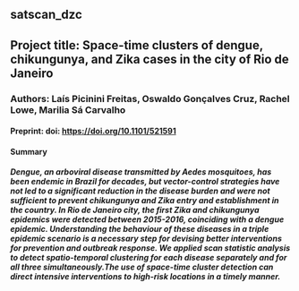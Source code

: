 ## satscan_dzc

## Project title: Space-time clusters of dengue, chikungunya, and Zika cases in the city of Rio de Janeiro
### Authors: Laís Picinini Freitas, Oswaldo Gonçalves Cruz, Rachel Lowe, Marilia Sá Carvalho
#### Preprint: doi: https://doi.org/10.1101/521591

#### Summary
#####  Dengue, an arboviral disease transmitted by Aedes mosquitoes, has been endemic in Brazil for decades, but vector-control strategies have not led to a significant reduction in the disease burden and were not sufficient to prevent chikungunya and Zika entry and establishment in the country. In Rio de Janeiro city, the first Zika and chikungunya epidemics were detected between 2015-2016, coinciding with a dengue epidemic. Understanding the behaviour of these diseases in a triple epidemic scenario is a necessary step for devising better interventions for prevention and outbreak response. We applied scan statistic analysis to detect spatio-temporal clustering for each disease separately and for all three simultaneously.The use of space-time cluster detection can direct intensive interventions to high-risk locations in a timely manner.

